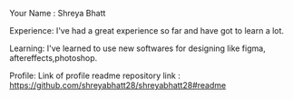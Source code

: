 Your Name :
Shreya Bhatt

Experience:
I've had a great experience so far and have got to learn a lot.

Learning:
I've learned to use new softwares for designing like figma, aftereffects,photoshop.

Profile:
Link of profile readme repository link : https://github.com/shreyabhatt28/shreyabhatt28#readme
